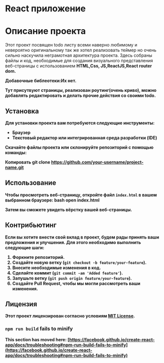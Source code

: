# React приложение
# Описание проекта

Этот проект посвящен todo листу всеми наверно любимому и невероятно оригинальному так же хотел реализовать теймер но очень сильно наскучила неграмотная архитектура проекта. Здесь собраны файлы и код, необходимые для создания визуального представления веб-страницы с использованием <strong>HTML<strong/>,<strong>Css<strong/>, <strong>JS<strong/>,<strong>ReactJS<strong/>,<strong>React router dom<strong/>.

Добавочные библеотеки:Их нет.

Тут присутвуют страницы, реализован роутинг(очень криво), можно добавлять редактировать и делать прочие действия со своими todo.


## Установка

Для установки проекта вам потребуются следующие инструменты:

- Браузер
- Текстовый редактор или интегрированная среда разработки (IDE)

Скачайте файлы проекта или склонируйте репозиторий с помощью команды:

Копировать
git clone https://github.com/your-username/project-name.git

## Использование

Чтобы просмотреть веб-страницу, откройте файл `index.html` в вашем выбранном браузере:
bash
open index.html

Затем вы сможете увидеть вёрстку вашей веб-страницы.

## Контрибьютинг

Если вы хотите внести свой вклад в проект, будем рады принять ваши предложения и улучшения. Для этого необходимо выполнить следующие шаги:

1. Форкните репозиторий.
2. Создайте новую ветку (`git checkout -b feature/your-feature`).
3. Внесите необходимые изменения в код.
4. Сделайте коммит (`git commit -am 'Added feature'`).
5. Запушьте ветку (`git push origin feature/your-feature`).
6. Создайте Pull Request, чтобы мы могли рассмотреть ваши изменения.

## Лицензия

Этот проект лицензирован согласно условиям [MIT License](LICENSE).

### `npm run build` fails to minify

This section has moved here: [https://facebook.github.io/create-react-app/docs/troubleshooting#npm-run-build-fails-to-minify](https://facebook.github.io/create-react-app/docs/troubleshooting#npm-run-build-fails-to-minify)
